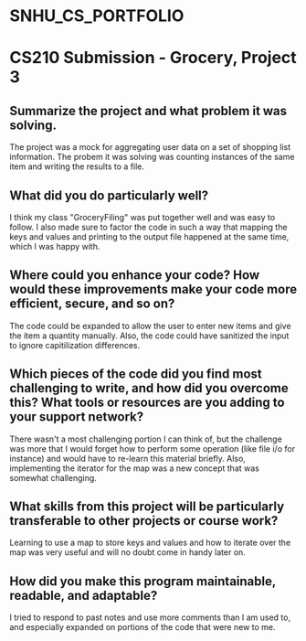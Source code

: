 # SNHU_CS_PORTFOLIO
# CS210 Submission - Grocery, Project 3

## Summarize the project and what problem it was solving.
The project was a mock for aggregating user data on a set of shopping list information. The probem it was solving was counting instances of the same item and writing the results to a file.

## What did you do particularly well?
I think my class "GroceryFiling" was put together well and was easy to follow. I also made sure to factor the code in such a way that mapping the keys and values and printing to the output file happened at the same time, which I was happy with.

## Where could you enhance your code? How would these improvements make your code more efficient, secure, and so on?
The code could be expanded to allow the user to enter new items and give the item a quantity manually. Also, the code could have sanitized the input to ignore capitilization differences.


## Which pieces of the code did you find most challenging to write, and how did you overcome this? What tools or resources are you adding to your support network?
There wasn't a most challenging portion I can think of, but the challenge was more that I would forget how to perform some operation (like file i/o for instance) and would have to re-learn this material briefly. Also, implementing the iterator for the map was a new concept that was somewhat challenging.

## What skills from this project will be particularly transferable to other projects or course work?
Learning to use a map to store keys and values and how to iterate over the map was very useful and will no doubt come in handy later on.


## How did you make this program maintainable, readable, and adaptable?
I tried to respond to past notes and use more comments than I am used to, and especially expanded on portions of the code that were new to me.
